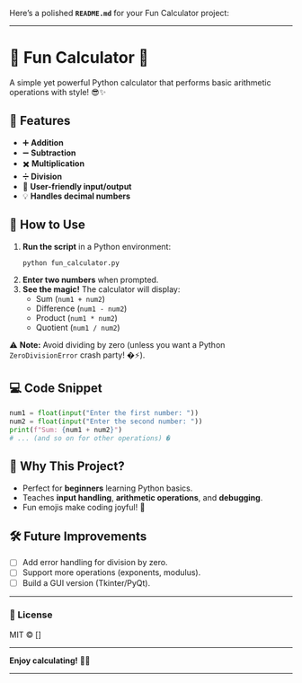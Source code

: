 Here’s a polished **`README.md`** for your Fun Calculator project:

---

# 🎉 Fun Calculator 🎉

A simple yet powerful Python calculator that performs basic arithmetic operations with style! 😎✨  

## 🚀 Features  
- ➕ **Addition**  
- ➖ **Subtraction**  
- ✖️ **Multiplication**  
- ➗ **Division**  
- 🎨 **User-friendly input/output**  
- 💡 **Handles decimal numbers**  

## 📝 How to Use  
1. **Run the script** in a Python environment:  
   ```bash
   python fun_calculator.py
   ```
2. **Enter two numbers** when prompted.  
3. **See the magic!** The calculator will display:  
   - Sum (`num1 + num2`)  
   - Difference (`num1 - num2`)  
   - Product (`num1 * num2`)  
   - Quotient (`num1 / num2`)  

⚠️ **Note:** Avoid dividing by zero (unless you want a Python `ZeroDivisionError` crash party! �⚡).  

## 💻 Code Snippet  
```python
num1 = float(input("Enter the first number: "))
num2 = float(input("Enter the second number: "))
print(f"Sum: {num1 + num2}")
# ... (and so on for other operations) �
```

## 🤔 Why This Project?  
- Perfect for **beginners** learning Python basics.  
- Teaches **input handling**, **arithmetic operations**, and **debugging**.  
- Fun emojis make coding joyful! 🥳  

## 🛠️ Future Improvements  
- [ ] Add error handling for division by zero.  
- [ ] Support more operations (exponents, modulus).  
- [ ] Build a GUI version (Tkinter/PyQt).  

---

### 📜 License  
MIT © []  

---

**Enjoy calculating!** 🚀🔥  

---
